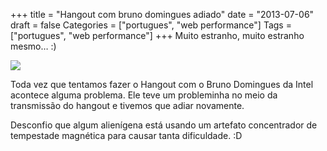 +++
title = "Hangout com bruno domingues adiado"
date = "2013-07-06"
draft = false
Categories = ["portugues", "web performance"]
Tags = ["portugues", "web performance"]
+++
Muito estranho, muito estranho mesmo… :)

![](/images/51514_houston-we-have-a-problem1.jpg)

Toda vez que tentamos fazer o Hangout com o Bruno Domingues da Intel
acontece alguma problema. Ele teve um probleminha no meio da transmissão
do hangout e tivemos que adiar novamente.

Desconfio que algum alienígena está usando um artefato concentrador de
tempestade magnética para causar tanta dificuldade. :D
